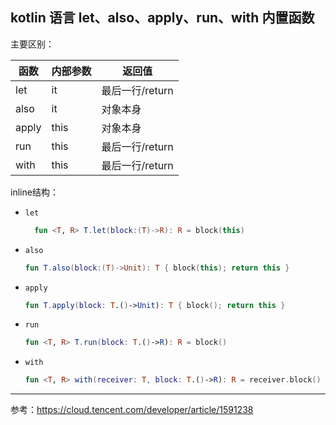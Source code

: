 ## kotlin 语言 let、also、apply、run、with 内置函数

主要区别：

| 函数  	| 内部参数 	| 返回值          	|
|-------	|----------	|-----------------	|
| let   	| it       	| 最后一行/return 	|
| also  	| it       	| 对象本身        	|
| apply 	| this     	| 对象本身        	|
| run   	| this     	| 最后一行/return 	|
| with  	| this     	| 最后一行/return 	|

inline结构：
- ``let``
  ```kotlin
    fun <T, R> T.let(block:(T)->R): R = block(this)
  ```
- ``also``
  ```kotlin
  fun T.also(block:(T)->Unit): T { block(this); return this }
  ```
- ``apply``
  ```kotlin
  fun T.apply(block: T.()->Unit): T { block(); return this }
  ```
- ``run``
  ```kotlin
  fun <T, R> T.run(block: T.()->R): R = block()
  ```
- ``with``
  ```kotlin
  fun <T, R> with(receiver: T, block: T.()->R): R = receiver.block()
  ```


---
参考：https://cloud.tencent.com/developer/article/1591238

